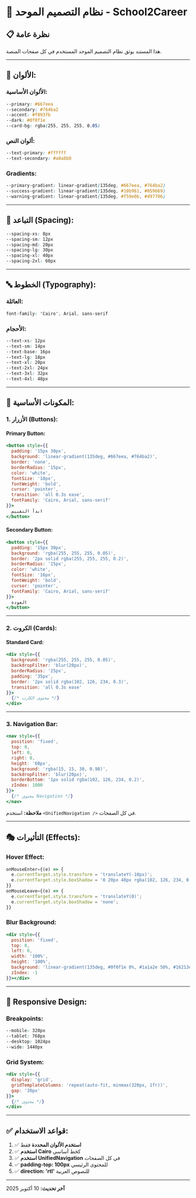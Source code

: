 # 🎨 نظام التصميم الموحد - School2Career

## 📋 نظرة عامة

هذا المستند يوثق نظام التصميم الموحد المستخدم في كل صفحات المنصة.

---

## 🎨 الألوان:

### **الألوان الأساسية:**
```css
--primary: #667eea
--secondary: #764ba2
--accent: #f093fb
--dark: #0f0f1e
--card-bg: rgba(255, 255, 255, 0.05)
```

### **ألوان النص:**
```css
--text-primary: #ffffff
--text-secondary: #a8a8b8
```

### **Gradients:**
```css
--primary-gradient: linear-gradient(135deg, #667eea, #764ba2)
--success-gradient: linear-gradient(135deg, #10b981, #059669)
--warning-gradient: linear-gradient(135deg, #f59e0b, #d97706)
```

---

## 📐 التباعد (Spacing):

```css
--spacing-xs: 8px
--spacing-sm: 12px
--spacing-md: 20px
--spacing-lg: 30px
--spacing-xl: 40px
--spacing-2xl: 60px
```

---

## 🔤 الخطوط (Typography):

### **العائلة:**
```css
font-family: 'Cairo', Arial, sans-serif
```

### **الأحجام:**
```css
--text-xs: 12px
--text-sm: 14px
--text-base: 16px
--text-lg: 18px
--text-xl: 20px
--text-2xl: 24px
--text-3xl: 32px
--text-4xl: 48px
```

---

## 🎯 المكونات الأساسية:

### **1. الأزرار (Buttons):**

#### **Primary Button:**
```jsx
<button style={{
  padding: '15px 30px',
  background: 'linear-gradient(135deg, #667eea, #764ba2)',
  border: 'none',
  borderRadius: '15px',
  color: 'white',
  fontSize: '18px',
  fontWeight: 'bold',
  cursor: 'pointer',
  transition: 'all 0.3s ease',
  fontFamily: 'Cairo, Arial, sans-serif'
}}>
  ابدأ التقييم
</button>
```

#### **Secondary Button:**
```jsx
<button style={{
  padding: '15px 30px',
  background: 'rgba(255, 255, 255, 0.05)',
  border: '2px solid rgba(255, 255, 255, 0.2)',
  borderRadius: '15px',
  color: 'white',
  fontSize: '16px',
  fontWeight: 'bold',
  cursor: 'pointer',
  fontFamily: 'Cairo, Arial, sans-serif'
}}>
  العودة
</button>
```

---

### **2. الكروت (Cards):**

#### **Standard Card:**
```jsx
<div style={{
  background: 'rgba(255, 255, 255, 0.05)',
  backdropFilter: 'blur(20px)',
  borderRadius: '25px',
  padding: '35px',
  border: '2px solid rgba(102, 126, 234, 0.3)',
  transition: 'all 0.3s ease'
}}>
  {/* محتوى الكارت */}
</div>
```

---

### **3. Navigation Bar:**

```jsx
<nav style={{
  position: 'fixed',
  top: 0,
  left: 0,
  right: 0,
  height: '60px',
  background: 'rgba(15, 15, 30, 0.98)',
  backdropFilter: 'blur(20px)',
  borderBottom: '1px solid rgba(102, 126, 234, 0.2)',
  zIndex: 1000
}}>
  {/* محتوى Navigation */}
</nav>
```

**ملاحظة:** استخدم `<UnifiedNavigation />` في كل الصفحات.

---

## 🎭 التأثيرات (Effects):

### **Hover Effect:**
```jsx
onMouseEnter={(e) => {
  e.currentTarget.style.transform = 'translateY(-10px)';
  e.currentTarget.style.boxShadow = '0 20px 40px rgba(102, 126, 234, 0.4)';
}}
onMouseLeave={(e) => {
  e.currentTarget.style.transform = 'translateY(0)';
  e.currentTarget.style.boxShadow = 'none';
}}
```

### **Blur Background:**
```jsx
<div style={{
  position: 'fixed',
  top: 0,
  left: 0,
  width: '100%',
  height: '100%',
  background: 'linear-gradient(135deg, #0f0f1e 0%, #1a1a2e 50%, #16213e 100%)',
  zIndex: -1
}}></div>
```

---

## 📱 Responsive Design:

### **Breakpoints:**
```css
--mobile: 320px
--tablet: 768px
--desktop: 1024px
--wide: 1440px
```

### **Grid System:**
```jsx
<div style={{
  display: 'grid',
  gridTemplateColumns: 'repeat(auto-fit, minmax(320px, 1fr))',
  gap: '30px'
}}>
  {/* محتوى */}
</div>
```

---

## ✅ قواعد الاستخدام:

1. ✅ **استخدم الألوان المحددة** فقط
2. ✅ **استخدم Cairo** كخط أساسي
3. ✅ **استخدم UnifiedNavigation** في كل الصفحات
4. ✅ **padding-top: 100px** للمحتوى الرئيسي
5. ✅ **direction: 'rtl'** للنصوص العربية

---

**آخر تحديث:** 10 أكتوبر 2025
